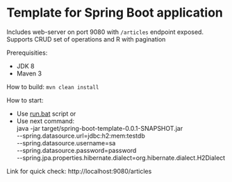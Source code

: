 
# Template for Spring Boot application

Includes web-server on port 9080 with `/articles` endpoint exposed.  
Supports CRUD set of operations and R with pagination

Prerequisities:
- JDK 8
- Maven 3

How to build:
`mvn clean install`

How to start:
- Use [run.bat](./run.bat) script or
- Use next command:  
java -jar target/spring-boot-template-0.0.1-SNAPSHOT.jar \
 --spring.datasource.url=jdbc:h2:mem:testdb \
 --spring.datasource.username=sa \
 --spring.datasource.password=password \
 --spring.jpa.properties.hibernate.dialect=org.hibernate.dialect.H2Dialect

Link for quick check: 
http://localhost:9080/articles
